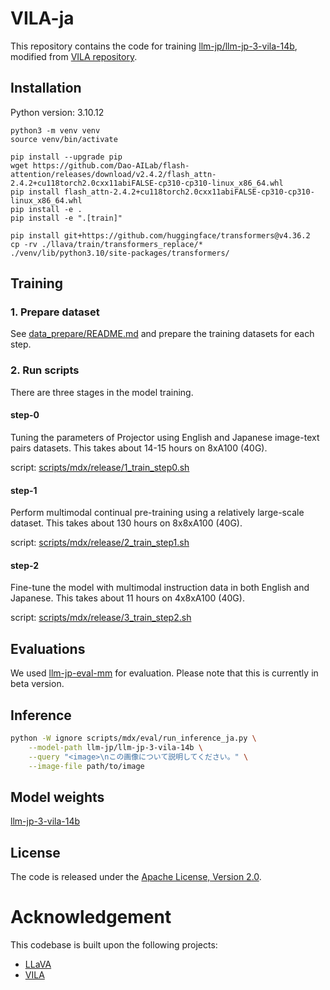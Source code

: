 # VILA-ja

This repository contains the code for training [llm-jp/llm-jp-3-vila-14b](https://huggingface.co/llm-jp/llm-jp-3-vila-14b), modified from [VILA repository](https://github.com/NVlabs/VILA/tree/48aadd55c450b182f82f88ad340800428fa3a161).

## Installation

Python version: 3.10.12

```
python3 -m venv venv
source venv/bin/activate
```

```
pip install --upgrade pip
wget https://github.com/Dao-AILab/flash-attention/releases/download/v2.4.2/flash_attn-2.4.2+cu118torch2.0cxx11abiFALSE-cp310-cp310-linux_x86_64.whl
pip install flash_attn-2.4.2+cu118torch2.0cxx11abiFALSE-cp310-cp310-linux_x86_64.whl
pip install -e .
pip install -e ".[train]"
```

```
pip install git+https://github.com/huggingface/transformers@v4.36.2
cp -rv ./llava/train/transformers_replace/* ./venv/lib/python3.10/site-packages/transformers/
```
<!-- # Disable initialization of Eva parameters
cp -rv ./llava/train/timm_replace/* ./venv/lib/python3.10/site-packages/timm/
``` -->

## Training

### 1. Prepare dataset

See [data_prepare/README.md](data_prepare/README.md) and prepare the training datasets for each step.

### 2. Run scripts

There are three stages in the model training.

#### step-0

Tuning the parameters of Projector using English and Japanese image-text pairs datasets.
This takes about 14-15 hours on 8xA100 (40G).

script: [scripts/mdx/release/1_train_step0.sh](scripts/mdx/release/1_train_step0.sh)

#### step-1
Perform multimodal continual pre-training using a relatively large-scale dataset.
This takes about 130 hours on 8x8xA100 (40G).

script: [scripts/mdx/release/2_train_step1.sh](scripts/mdx/release/2_train_step1.sh)

#### step-2

Fine-tune the model with multimodal instruction data in both English and Japanese.
This takes about 11 hours on 4x8xA100 (40G).

script: [scripts/mdx/release/3_train_step2.sh](scripts/mdx/release/3_train_step2.sh)

## Evaluations

We used [llm-jp-eval-mm](https://pypi.org/project/eval-mm/) for evaluation.
Please note that this is currently in beta version.

## Inference

```bash
python -W ignore scripts/mdx/eval/run_inference_ja.py \
    --model-path llm-jp/llm-jp-3-vila-14b \
    --query "<image>\nこの画像について説明してください。" \
    --image-file path/to/image
```

## Model weights

[llm-jp-3-vila-14b](https://huggingface.co/llm-jp/llm-jp-3-vila-14b)

## License
The code is released under the [Apache License, Version 2.0](https://www.apache.org/licenses/LICENSE-2.0).

# Acknowledgement
This codebase is built upon the following projects:

- [LLaVA](https://github.com/haotian-liu/LLaVA) 
- [VILA](https://github.com/NVlabs/VILA)
